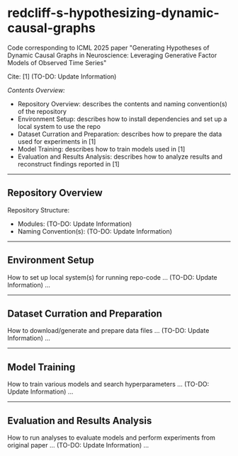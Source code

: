 # redcliff-s-hypothesizing-dynamic-causal-graphs
Code corresponding to ICML 2025 paper "Generating Hypotheses of Dynamic Causal Graphs in Neuroscience: Leveraging Generative Factor Models of Observed Time Series"

Cite: [1] (TO-DO: Update Information)

_Contents Overview:_
 - Repository Overview: describes the contents and naming convention(s) of the repository
 - Environment Setup: describes how to install dependencies and set up a local system to use the repo
 - Dataset Curration and Preparation: describes how to prepare the data used for experiments in [1]
 - Model Training: describes how to train models used in [1]
 - Evaluation and Results Analysis: describes how to analyze results and reconstruct findings reported in [1]

---
## Repository Overview

Repository Structure:
 - Modules: (TO-DO: Update Information)
 - Naming Convention(s): (TO-DO: Update Information)

---
## Environment Setup

How to set up local system(s) for running repo-code ... (TO-DO: Update Information) ...

---
## Dataset Curration and Preparation

How to download/generate and prepare data files ... (TO-DO: Update Information) ...

---
## Model Training

How to train various models and search hyperparameters ... (TO-DO: Update Information) ...

---
## Evaluation and Results Analysis

How to run analyses to evaluate models and perform experiments from original paper ... (TO-DO: Update Information) ...
